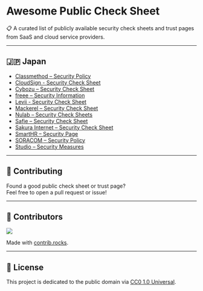 # Awesome Public Check Sheet

📋 A curated list of publicly available security check sheets and trust pages from SaaS and cloud service providers.

---

## 🇯🇵 Japan

- [Classmethod – Security Policy](https://classmethod.jp/policy/)
- [CloudSign - Security Check Sheet](https://help.cloudsign.jp/ja/articles/6961561-%E3%82%AF%E3%83%A9%E3%82%A6%E3%83%89%E3%82%B5%E3%82%A4%E3%83%B3%E3%81%AE%E6%83%85%E5%A0%B1%E3%82%BB%E3%82%AD%E3%83%A5%E3%83%AA%E3%83%86%E3%82%A3%E3%81%AB%E9%96%A2%E3%81%99%E3%82%8B%E5%8F%96%E3%82%8A%E7%B5%84%E3%81%BF%E3%82%92%E7%9F%A5%E3%82%8A%E3%81%9F%E3%81%84)
- [Cybozu – Security Check Sheet](https://www.cybozu.com/jp/support/?_gl=1*19ecqcm*_gcl_au*NDM2MDYwMTEuMTc1MTQ2MzQ4Ng..*_ga*MTcwODY4NDkyOC4xNzUxNDYzNDg2*_ga_T5K95WXL54*czE3NTE0NjM0ODYkbzEkZzAkdDE3NTE0NjM0ODYkajYwJGwwJGgw#security_check_sheet)
- [freee – Security Information](https://www.freee.co.jp/security/)
- [Levii - Security Check Sheet](https://balus-help.levii.co.jp/hc/ja/articles/20147133163417-%E3%82%BB%E3%82%AD%E3%83%A5%E3%83%AA%E3%83%86%E3%82%A3%E3%83%81%E3%82%A7%E3%83%83%E3%82%AF%E3%82%B7%E3%83%BC%E3%83%88)
- [Mackerel – Security Check Sheet](https://ja.mackerel.io/security-checksheet)
- [Nulab – Security Check Sheets](https://nulab.com/ja/security-checksheet/)
- [Safie – Security Check Sheet](https://support.safie.link/hc/ja/articles/4595555276953-%E3%82%BB%E3%82%AD%E3%83%A5%E3%83%AA%E3%83%86%E3%82%A3%E3%83%81%E3%82%A7%E3%83%83%E3%82%AF%E3%82%B7%E3%83%BC%E3%83%88)
- [Sakura Internet – Security Check Sheet](https://www.sakura.ad.jp/corporate/security/checksheet/)
- [SmartHR – Security Page](https://smarthr.jp/about/security/)
- [SORACOM – Security Policy](https://soracom.jp/share/security_policy/)
- [Studio – Security Measures](https://help.studio.design/ja/articles/4682161-studio%E3%81%AE%E3%82%BB%E3%82%AD%E3%83%A5%E3%83%AA%E3%83%86%E3%82%A3%E5%AF%BE%E7%AD%96)

---

## 🤝 Contributing

Found a good public check sheet or trust page?  
Feel free to open a pull request or issue!

---

## 👥 Contributors

<a href="https://github.com/mnuma/awesome-public-check-sheet/graphs/contributors">
  <img src="https://contrib.rocks/image?repo=mnuma/awesome-public-check-sheet" />
</a>

Made with [contrib.rocks](https://contrib.rocks).

---

## 🪪 License

This project is dedicated to the public domain via [CC0 1.0 Universal](https://creativecommons.org/publicdomain/zero/1.0/).
